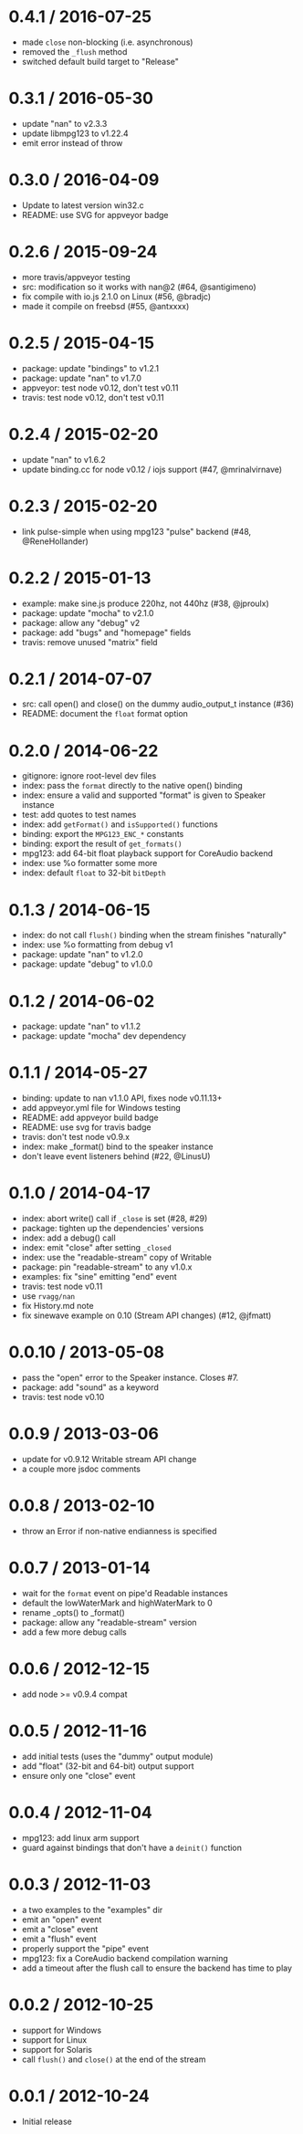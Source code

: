 0.4.1 / 2016-07-25
==================

  * made `close` non-blocking (i.e. asynchronous)
  * removed the `_flush` method
  * switched default build target to "Release"

0.3.1 / 2016-05-30
==================

  * update "nan" to v2.3.3
  * update libmpg123 to v1.22.4
  * emit error instead of throw

0.3.0 / 2016-04-09
==================

  * Update to latest version win32.c
  * README: use SVG for appveyor badge

0.2.6 / 2015-09-24
==================

  * more travis/appveyor testing
  * src: modification so it works with nan@2 (#64, @santigimeno)
  * fix compile with io.js 2.1.0 on Linux (#56, @bradjc)
  * made it compile on freebsd (#55, @antxxxx)

0.2.5 / 2015-04-15
==================

  * package: update "bindings" to v1.2.1
  * package: update "nan" to v1.7.0
  * appveyor: test node v0.12, don't test v0.11
  * travis: test node v0.12, don't test v0.11

0.2.4 / 2015-02-20
==================

  * update "nan" to v1.6.2
  * update binding.cc for node v0.12 / iojs support (#47, @mrinalvirnave)

0.2.3 / 2015-02-20
==================

  * link pulse-simple when using mpg123 "pulse" backend (#48, @ReneHollander)

0.2.2 / 2015-01-13
==================

  * example: make sine.js produce 220hz, not 440hz (#38, @jproulx)
  * package: update "mocha" to v2.1.0
  * package: allow any "debug" v2
  * package: add "bugs" and "homepage" fields
  * travis: remove unused "matrix" field

0.2.1 / 2014-07-07
==================

  * src: call open() and close() on the dummy audio_output_t instance (#36)
  * README: document the `float` format option

0.2.0 / 2014-06-22
==================

  * gitignore: ignore root-level dev files
  * index: pass the `format` directly to the native open() binding
  * index: ensure a valid and supported "format" is given to Speaker instance
  * test: add quotes to test names
  * index: add `getFormat()` and `isSupported()` functions
  * binding: export the `MPG123_ENC_*` constants
  * binding: export the result of `get_formats()`
  * mpg123: add 64-bit float playback support for CoreAudio backend
  * index: use %o formatter some more
  * index: default `float` to 32-bit `bitDepth`

0.1.3 / 2014-06-15
==================

  * index: do not call `flush()` binding when the stream finishes "naturally"
  * index: use %o formatting from debug v1
  * package: update "nan" to v1.2.0
  * package: update "debug" to v1.0.0

0.1.2 / 2014-06-02
==================

  * package: update "nan" to v1.1.2
  * package: update "mocha" dev dependency

0.1.1 / 2014-05-27
==================

  * binding: update to nan v1.1.0 API, fixes node v0.11.13+
  * add appveyor.yml file for Windows testing
  * README: add appveyor build badge
  * README: use svg for travis badge
  * travis: don't test node v0.9.x
  * index: make _format() bind to the speaker instance
  * don't leave event listeners behind (#22, @LinusU)

0.1.0 / 2014-04-17
==================

  * index: abort write() call if `_close` is set (#28, #29)
  * package: tighten up the dependencies' versions
  * index: add a debug() call
  * index: emit "close" after setting `_closed`
  * index: use the "readable-stream" copy of Writable
  * package: pin "readable-stream" to any v1.0.x
  * examples: fix "sine" emitting "end" event
  * travis: test node v0.11
  * use `rvagg/nan`
  * fix History.md note
  * fix sinewave example on 0.10 (Stream API changes) (#12, @jfmatt)

0.0.10 / 2013-05-08
===================

  * pass the "open" error to the Speaker instance. Closes #7.
  * package: add "sound" as a keyword
  * travis: test node v0.10

0.0.9 / 2013-03-06
==================

  * update for v0.9.12 Writable stream API change
  * a couple more jsdoc comments

0.0.8 / 2013-02-10
==================

  * throw an Error if non-native endianness is specified

0.0.7 / 2013-01-14
==================

  * wait for the `format` event on pipe'd Readable instances
  * default the lowWaterMark and highWaterMark to 0
  * rename _opts() to _format()
  * package: allow any "readable-stream" version
  * add a few more debug calls

0.0.6 / 2012-12-15
==================

  * add node >= v0.9.4 compat

0.0.5 / 2012-11-16
==================

  * add initial tests (uses the "dummy" output module)
  * add "float" (32-bit and 64-bit) output support
  * ensure only one "close" event

0.0.4 / 2012-11-04
==================

  * mpg123: add linux arm support
  * guard against bindings that don't have a `deinit()` function

0.0.3 / 2012-11-03
==================

  * a two examples to the "examples" dir
  * emit an "open" event
  * emit a "close" event
  * emit a "flush" event
  * properly support the "pipe" event
  * mpg123: fix a CoreAudio backend compilation warning
  * add a timeout after the flush call to ensure the backend has time to play

0.0.2 / 2012-10-25
==================

  * support for Windows
  * support for Linux
  * support for Solaris
  * call `flush()` and `close()` at the end of the stream

0.0.1 / 2012-10-24
==================

  * Initial release
